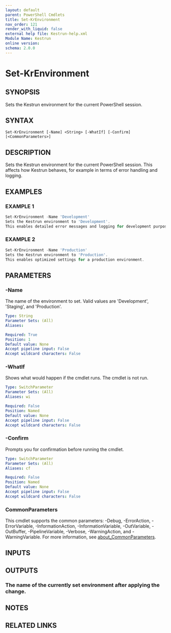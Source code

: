 ```yaml
---
layout: default
parent: PowerShell Cmdlets
title: Set-KrEnvironment
nav_order: 121
render_with_liquid: false
external help file: Kestrun-help.xml
Module Name: Kestrun
online version:
schema: 2.0.0
---
```


# Set-KrEnvironment

## SYNOPSIS
Sets the Kestrun environment for the current PowerShell session.

## SYNTAX

```
Set-KrEnvironment [-Name] <String> [-WhatIf] [-Confirm] [<CommonParameters>]
```

## DESCRIPTION
Sets the Kestrun environment for the current PowerShell session.
This affects how Kestrun behaves, for example in terms of error handling and logging.

## EXAMPLES

### EXAMPLE 1
```powershell
Set-KrEnvironment -Name 'Development'
Sets the Kestrun environment to 'Development'.
This enables detailed error messages and logging for development purposes.
```

### EXAMPLE 2
```powershell
Set-KrEnvironment -Name 'Production'
Sets the Kestrun environment to 'Production'.
This enables optimized settings for a production environment.
```

## PARAMETERS

### -Name
The name of the environment to set.
Valid values are 'Development', 'Staging', and 'Production'.

```yaml
Type: String
Parameter Sets: (All)
Aliases:

Required: True
Position: 1
Default value: None
Accept pipeline input: False
Accept wildcard characters: False
```

### -WhatIf
Shows what would happen if the cmdlet runs.
The cmdlet is not run.

```yaml
Type: SwitchParameter
Parameter Sets: (All)
Aliases: wi

Required: False
Position: Named
Default value: None
Accept pipeline input: False
Accept wildcard characters: False
```

### -Confirm
Prompts you for confirmation before running the cmdlet.

```yaml
Type: SwitchParameter
Parameter Sets: (All)
Aliases: cf

Required: False
Position: Named
Default value: None
Accept pipeline input: False
Accept wildcard characters: False
```

### CommonParameters
This cmdlet supports the common parameters: -Debug, -ErrorAction, -ErrorVariable, -InformationAction, -InformationVariable, -OutVariable, -OutBuffer, -PipelineVariable, -Verbose, -WarningAction, and -WarningVariable. For more information, see [about_CommonParameters](http://go.microsoft.com/fwlink/?LinkID=113216).

## INPUTS

## OUTPUTS

### The name of the currently set environment after applying the change.
## NOTES

## RELATED LINKS
